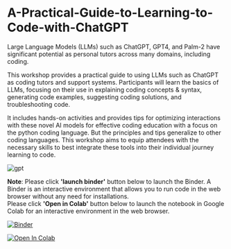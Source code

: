 # A-Practical-Guide-to-Learning-to-Code-with-ChatGPT
Large Language Models (LLMs) such as ChatGPT, GPT4, and Palm-2 have significant potential as personal tutors across many domains, including coding.<br>

This workshop provides a practical guide to using LLMs such as ChatGPT as coding tutors and support systems. Participants will learn the basics of LLMs, focusing on their use in explaining coding concepts & syntax, generating code examples, suggesting coding solutions, and troubleshooting code.<br>

It includes hands-on activities and provides tips for optimizing interactions with these novel AI models for effective coding education with a focus on the python coding language. But the principles and tips generalize to other coding languages. This workshop aims to equip attendees with the necessary skills to best integrate these tools into their individual journey learning to code.<br>

![gpt](https://github.com/The-CEAS-Library/A-Practical-Guide-to-Learning-to-Code-with-ChatGPT/assets/30638279/0c0bebea-0d19-45ba-9d9b-43a23c33d00d)





**Note**: Please click **'launch binder'** button below to launch the Binder. A Binder is an interactive environment that allows you to run code in the web browser without any need for installations. <br>
Please click **'Open in Colab'** button below to launch the notebook in Google Colab for an interactive environment in the web browser.

[![Binder](https://mybinder.org/badge_logo.svg)](https://mybinder.org/v2/gh/The-CEAS-Library/A-Practical-Guide-to-Learning-to-Code-with-ChatGPT.git/master)

[![Open In Colab](https://colab.research.google.com/assets/colab-badge.svg)](http://colab.research.google.com/github/The-CEAS-Library/A-Practical-Guide-to-Learning-to-Code-with-ChatGPT)
